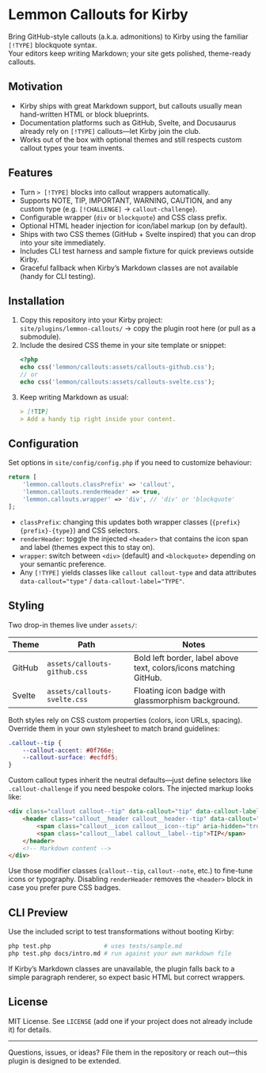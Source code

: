 # Lemmon Callouts for Kirby

Bring GitHub-style callouts (a.k.a. admonitions) to Kirby using the familiar `[!TYPE]` blockquote syntax.  
Your editors keep writing Markdown; your site gets polished, theme-ready callouts.

## Motivation
- Kirby ships with great Markdown support, but callouts usually mean hand-written HTML or block blueprints.
- Documentation platforms such as GitHub, Svelte, and Docusaurus already rely on `[!TYPE]` callouts—let Kirby join the club.
- Works out of the box with optional themes and still respects custom callout types your team invents.

## Features
- Turn `> [!TYPE]` blocks into callout wrappers automatically.
- Supports NOTE, TIP, IMPORTANT, WARNING, CAUTION, and any custom type (e.g. `[!CHALLENGE]` → `callout-challenge`).
- Configurable wrapper (`div` or `blockquote`) and CSS class prefix.
- Optional HTML header injection for icon/label markup (on by default).
- Ships with two CSS themes (GitHub + Svelte inspired) that you can drop into your site immediately.
- Includes CLI test harness and sample fixture for quick previews outside Kirby.
- Graceful fallback when Kirby’s Markdown classes are not available (handy for CLI testing).

## Installation
1. Copy this repository into your Kirby project:  
   `site/plugins/lemmon-callouts/` → copy the plugin root here (or pull as a submodule).
2. Include the desired CSS theme in your site template or snippet:
   ```php
   <?php
   echo css('lemmon/callouts:assets/callouts-github.css');
   // or
   echo css('lemmon/callouts:assets/callouts-svelte.css');
   ```
3. Keep writing Markdown as usual:
   ```markdown
   > [!TIP]
   > Add a handy tip right inside your content.
   ```

## Configuration
Set options in `site/config/config.php` if you need to customize behaviour:

```php
return [
    'lemmon.callouts.classPrefix' => 'callout',
    'lemmon.callouts.renderHeader' => true,
    'lemmon.callouts.wrapper' => 'div', // 'div' or 'blockquote'
];
```

- `classPrefix`: changing this updates both wrapper classes (`{prefix} {prefix}-{type}`) and CSS selectors.
- `renderHeader`: toggle the injected `<header>` that contains the icon span and label (themes expect this to stay on).
- `wrapper`: switch between `<div>` (default) and `<blockquote>` depending on your semantic preference.
- Any `[!TYPE]` yields classes like `callout callout-type` and data attributes `data-callout="type"` / `data-callout-label="TYPE"`.

## Styling
Two drop-in themes live under `assets/`:

| Theme | Path | Notes |
| ----- | ---- | ----- |
| GitHub | `assets/callouts-github.css` | Bold left border, label above text, colors/icons matching GitHub. |
| Svelte | `assets/callouts-svelte.css` | Floating icon badge with glassmorphism background. |

Both styles rely on CSS custom properties (colors, icon URLs, spacing). Override them in your own stylesheet to match brand guidelines:

```css
.callout--tip {
    --callout-accent: #0f766e;
    --callout-surface: #ecfdf5;
}
```

Custom callout types inherit the neutral defaults—just define selectors like `.callout-challenge` if you need bespoke colors.
The injected markup looks like:

```html
<div class="callout callout--tip" data-callout="tip" data-callout-label="TIP">
    <header class="callout__header callout__header--tip" data-callout="tip">
        <span class="callout__icon callout__icon--tip" aria-hidden="true"></span>
        <span class="callout__label callout__label--tip">TIP</span>
    </header>
    <!-- Markdown content -->
</div>
```

Use those modifier classes (`callout--tip`, `callout--note`, etc.) to fine-tune icons or typography. Disabling `renderHeader` removes the `<header>` block in case you prefer pure CSS badges.

## CLI Preview
Use the included script to test transformations without booting Kirby:

```bash
php test.php               # uses tests/sample.md
php test.php docs/intro.md # run against your own markdown file
```

If Kirby’s Markdown classes are unavailable, the plugin falls back to a simple paragraph renderer, so expect basic HTML but correct wrappers.

## License
MIT License. See `LICENSE` (add one if your project does not already include it) for details.

---

Questions, issues, or ideas? File them in the repository or reach out—this plugin is designed to be extended.
